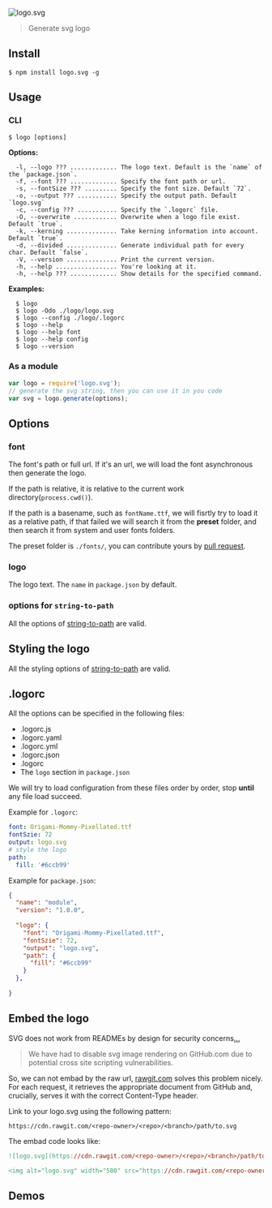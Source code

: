 ![logo.svg](https://cdn.rawgit.com/bubkoo/logo.svg/master/logo.svg)

> Generate svg logo

## Install

```
$ npm install logo.svg -g
```

## Usage

### CLI

```
$ logo [options]
```

**Options:**

```
  -l, --logo ??? ............. The logo text. Default is the `name` of the `package.json`.
  -f, --font ??? ............. Specify the font path or url.
  -s, --fontSize ??? ......... Specify the font size. Default `72`.
  -o, --output ??? ........... Specify the output path. Default `logo.svg`
  -c, --config ??? ........... Specify the `.logorc` file.
  -O, --overwrite ............ Overwrite when a logo file exist. Default `true`.
  -k, --kerning .............. Take kerning information into account. Default `true`.
  -d, --divided .............. Generate individual path for every char. Default `false`.
  -V, --version .............. Print the current version.
  -h, --help ................. You're looking at it.
  -h, --help ??? ............. Show details for the specified command.
```

**Examples:**

```
  $ logo
  $ logo -Odo ./logo/logo.svg
  $ logo --config ./logo/.logorc
  $ logo --help
  $ logo --help font
  $ logo --help config
  $ logo --version
```

### As a module

```js
var logo = require('logo.svg');
// generate the svg string, then you can use it in you code
var svg = logo.generate(options);
```

## Options

### font

The font's path or full url. If it's an url, we will load the font asynchronous then generate the logo.

If the path is relative, it is relative to the current work directory(`process.cwd()`). 

If the path is a basename, such as `fontName.ttf`, we will fisrtly try to load it as a relative path, if that failed we will search it from the **preset** folder, and then search it from system and user fonts folders.

The preset folder is `./fonts/`, you can contribute yours by [pull request](https://github.com/bubkoo/logo.svg/pulls).

### logo

The logo text. The `name` in `package.json` by default.

### options for `string-to-path`

All the options of [string-to-path](https://github.com/bubkoo/string-to-path#options) are valid. 

## Styling the logo

All the styling options of [string-to-path](https://github.com/bubkoo/string-to-path#styling-the-elements) are valid. 

## .logorc

All the options can be specified in the following files:

- .logorc.js
- .logorc.yaml
- .logorc.yml
- .logorc.json
- .logorc
- The `logo` section in `package.json`

We will try to load configuration from these files order by order, stop **until** any file load succeed.

Example for `.logorc`:

```yaml
font: Origami-Mommy-Pixellated.ttf
fontSzie: 72
output: logo.svg
# style the logo
path:
  fill: '#6ccb99'
```

Example for `package.json`:

```json
{
  "name": "module",
  "version": "1.0.0",
 
  "logo": {
    "font": "Origami-Mommy-Pixellated.ttf",
    "fontSzie": 72,
    "output": "logo.svg",
    "path": {
      "fill": "#6ccb99"
    }
  },
  
}
```


## Embed the logo

SVG does not work from READMEs by design for security concerns[...](http://stackoverflow.com/a/21521184/895245)

> We have had to disable svg image rendering on GitHub.com due to potential cross site scripting vulnerabilities.

So, we can not embad by the raw url, [rawgit.com](http://rawgit.com/) solves this problem nicely. For each request, it retrieves the appropriate document from GitHub and, crucially, serves it with the correct Content-Type header.

Link to your logo.svg using the following pattern:

```
https://cdn.rawgit.com/<repo-owner>/<repo>/<branch>/path/to.svg
```

The embad code looks like:

```mk
![logo.svg](https://cdn.rawgit.com/<repo-owner>/<repo>/<branch>/path/to.svg)

<img alt="logo.svg" width="500" src="https://cdn.rawgit.com/<repo-owner>/<repo>/<branch>/path/to.svg">
```

## Demos


